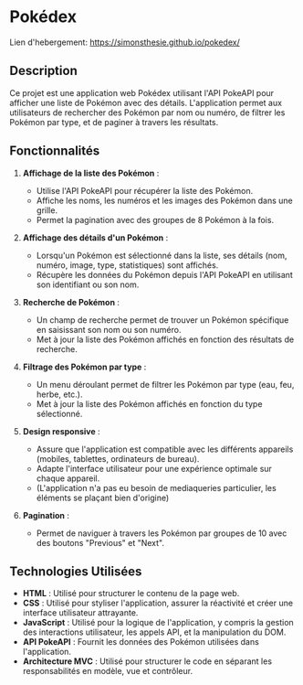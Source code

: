 # Pokédex

Lien d'hebergement: https://simonsthesie.github.io/pokedex/

## Description

Ce projet est une application web Pokédex utilisant l'API PokeAPI pour afficher une liste de Pokémon avec des détails. L'application permet aux utilisateurs de rechercher des Pokémon par nom ou numéro, de filtrer les Pokémon par type, et de paginer à travers les résultats.

## Fonctionnalités

1. **Affichage de la liste des Pokémon** :
   - Utilise l'API PokeAPI pour récupérer la liste des Pokémon.
   - Affiche les noms, les numéros et les images des Pokémon dans une grille.
   - Permet la pagination avec des groupes de 8 Pokémon à la fois.

2. **Affichage des détails d'un Pokémon** :
   - Lorsqu'un Pokémon est sélectionné dans la liste, ses détails (nom, numéro, image, type, statistiques) sont affichés.
   - Récupère les données du Pokémon depuis l'API PokeAPI en utilisant son identifiant ou son nom.

3. **Recherche de Pokémon** :
   - Un champ de recherche permet de trouver un Pokémon spécifique en saisissant son nom ou son numéro.
   - Met à jour la liste des Pokémon affichés en fonction des résultats de recherche.

4. **Filtrage des Pokémon par type** :
   - Un menu déroulant permet de filtrer les Pokémon par type (eau, feu, herbe, etc.).
   - Met à jour la liste des Pokémon affichés en fonction du type sélectionné.

5. **Design responsive** :
   - Assure que l'application est compatible avec les différents appareils (mobiles, tablettes, ordinateurs de bureau).
   - Adapte l'interface utilisateur pour une expérience optimale sur chaque appareil.
   - (L'application n'a pas eu besoin de mediaqueries particulier, les éléments se plaçant bien d'origine)

6. **Pagination** :
   - Permet de naviguer à travers les Pokémon par groupes de 10 avec des boutons "Previous" et "Next".

## Technologies Utilisées

- **HTML** : Utilisé pour structurer le contenu de la page web.
- **CSS** : Utilisé pour styliser l'application, assurer la réactivité et créer une interface utilisateur attrayante.
- **JavaScript** : Utilisé pour la logique de l'application, y compris la gestion des interactions utilisateur, les appels API, et la manipulation du DOM.
- **API PokeAPI** : Fournit les données des Pokémon utilisées dans l'application.
- **Architecture MVC** : Utilisé pour structurer le code en séparant les responsabilités en modèle, vue et contrôleur.
